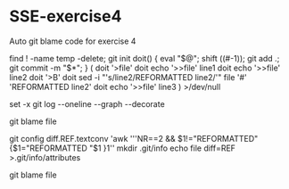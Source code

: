 # SSE-exercise4
Auto git blame code for exercise 4


find ! -name temp -delete; git init
doit() { eval "$@"; shift $(($#-1)); git add .; git commit -m "$*"; }
(
doit '>file'
doit echo '>>file' line1
doit echo '>>file' line2
doit '>B'
doit sed -i "'s/line2/REFORMATTED line2/'" file '#' 'REFORMATTED line2'
doit echo '>>file' line3
) >/dev/null

set -x
git log --oneline --graph --decorate

git blame file

git config diff.REF.textconv 'awk '\''NR==2 && $1!="REFORMATTED" {$1="REFORMATTED "$1 }1'\'
mkdir .git/info
echo file diff=REF >.git/info/attributes

git blame file
